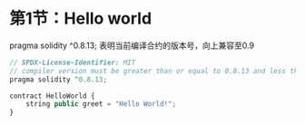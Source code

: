 #  第1节：Hello world

pragma solidity ^0.8.13; 表明当前编译合约的版本号，向上兼容至0.9

```js
// SPDX-License-Identifier: MIT
// compiler version must be greater than or equal to 0.8.13 and less than 0.9.0
pragma solidity ^0.8.13;

contract HelloWorld {
    string public greet = "Hello World!";
}
```

